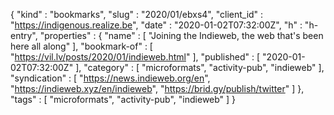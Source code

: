 {
  "kind" : "bookmarks",
  "slug" : "2020/01/ebxs4",
  "client_id" : "https://indigenous.realize.be",
  "date" : "2020-01-02T07:32:00Z",
  "h" : "h-entry",
  "properties" : {
    "name" : [ "Joining the Indieweb, the web that's been here all along" ],
    "bookmark-of" : [ "https://vil.lv/posts/2020/01/indieweb.html" ],
    "published" : [ "2020-01-02T07:32:00Z" ],
    "category" : [ "microformats", "activity-pub", "indieweb" ],
    "syndication" : [ "https://news.indieweb.org/en", "https://indieweb.xyz/en/indieweb", "https://brid.gy/publish/twitter" ]
  },
  "tags" : [ "microformats", "activity-pub", "indieweb" ]
}
